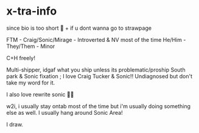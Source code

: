 # x-tra-info
since bio is too short 🤬 + if u dont wanna go to strawpage

FTM - Craig/Sonic/Mirage - Introverted & NV most of the time
He/Him - They/Them - Minor

C+H freely!

Multi-shipper, idgaf what you ship unless its problematic/proship
South park & Sonic fixation ; I love Craig Tucker & Sonic!!
Undiagnosed but don't take my word for it.

I also love rewrite sonic 🫶🫶

w2i, i usually stay ontab most of the time but i'm usually doing something else as well.
I usually hang around Sonic Area!

I draw.